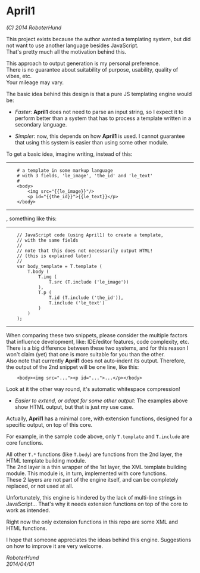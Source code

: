 April1
======
*(C) 2014 RoboterHund*

This project exists because the author wanted a templating system,
but did not want to use another language besides JavaScript.  
That's pretty much all the motivation behind this.

This approach to output generation is my personal preference.  
There is no guarantee about suitability of purpose, usability,
quality of vibes, etc.  
Your mileage may vary.

The basic idea behind this design is that a pure JS templating engine
would be:

 * *Faster*: **April1** does not need to parse an input string, so
 I expect it to perform better than a system that has to process
 a template written in a secondary language.
	
 * *Simpler*: now, this depends on how **April1** is used.
 I cannot guarantee that using this system is easier than using some
 other module.

 To get a basic idea, imagine writing, instead of this:
* * *
		# a template in some markup language
		# with 3 fields, 'le_image', 'the_id' and 'le_text'
		#
		<body>
			<img src="{{le_image}}"/>
			<p id="{{the_id}}">{{le_text}}</p>
		</body>
* * *
 , something like this:
* * *
		// JavaScript code (using April1) to create a template,
		// with the same fields
		//
		// note that this does not necessarily output HTML!
		// (this is explained later)
		//
		var body_template = T.template (
			T.body (
				T.img (
					T.src (T.include ('le_image'))
				),
				T.p (
					T.id (T.include ('the_id')),
					T.include ('le_text')
				)
			)
		);
* * *
 When comparing these two snippets,
 please consider the multiple factors
 that influence development, like:
 IDE/editor features, code complexity, etc.  
 There is a big difference between these two systems,
 and for this reason I won't claim (yet) that one is
 more suitable for you than the other.  
 Also note that currently **April1** does not auto-indent
 its output. Therefore, the output of the 2nd snippet
 will be one line, like this:

		<body><img src="..."><p id="...">...</p></body>

 Look at it the other way round, it's automatic
 whitespace compression!

 * *Easier to extend, or adapt for some other output*:
 The examples above show HTML output,
 but that is just my use case.

 Actually, **April1** has a minimal core, with extension
 functions, designed for a specific output, on top of this core.
	
 For example, in the sample code above, only
 `T.template` and `T.include` are core functions.
 	
 All other `T.*` functions (like `T.body`) are functions from
 the 2nd layer, the HTML template building module.  
 The 2nd layer is a thin wrapper of the 1st layer,
 the XML template building module. This module is, in turn,
 implemented with core functions.  
 These 2 layers are not part of the engine itself, and can
 be completely replaced, or not used at all.

 Unfortunately, this engine is hindered by the lack of
 multi-line strings in JavaScript... That's why it needs
 extension functions on top of the core to work as intended.
	
 Right now the only extension functions in this repo are
 some XML and HTML functions.

I hope that someone appreciates the ideas behind this engine.
Suggestions on how to improve it are very welcome.

*RoboterHund*  
*2014/04/01*
